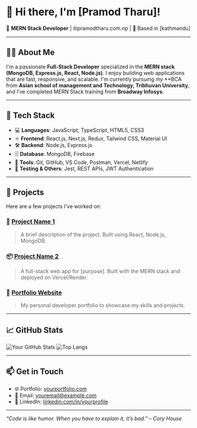 # 👋 Hi there, I'm [Pramod Tharu]!

🎯 **MERN Stack Developer** | 🌐pramodtharu.com.np | 📍 Based in [kathmandu]

---

## 🧑‍💻 About Me

I'm a passionate **Full-Stack Developer** specialized in the **MERN stack (MongoDB, Express.js, React, Node.js)**. I enjoy building web applications that are fast, responsive, and scalable. I'm currently pursuing my **BCA from **Asian school of management and Technology, Tribhuvan University**, and I’ve completed MERN Stack training from **Broadway Infosys**.

----

## 🚀 Tech Stack

- 💻 **Languages**: JavaScript, TypeScript, HTML5, CSS3
- ⚛️ **Frontend**: React.js, Next.js, Redux, Tailwind CSS, Material UI
- 🛠 **Backend**: Node.js, Express.js
- 🗄 **Database**: MongoDB, Firebase
- 🔧 **Tools**: Git, GitHub, VS Code, Postman, Vercel, Netlify
- 🧪 **Testing & Others**: Jest, REST APIs, JWT Authentication

---

## 📂 Projects

Here are a few projects I've worked on:

### 📝 [Project Name 1](https://github.com/yourusername/project1)
> A brief description of the project. Built using React, Node.js, MongoDB.

### 📦 [Project Name 2](https://github.com/yourusername/project2)
> A full-stack web app for [purpose]. Built with the MERN stack and deployed on Vercel/Render.

### 🎯 [Portfolio Website](https://yourportfolio.com)
> My personal developer portfolio to showcase my skills and projects.

---

## 📈 GitHub Stats

![Your GitHub Stats](https://github-readme-stats.vercel.app/api?username=yourusername&show_icons=true&theme=radical)
![Top Langs](https://github-readme-stats.vercel.app/api/top-langs/?username=yourusername&layout=compact&theme=radical)

---

## 📫 Get in Touch

- 🌐 Portfolio: [yourportfolio.com](https://pramodtharu.com.np)
- 📧 Email: [youremail@example.com](mailto:tharupramod406@gmail.com)
- 💼 LinkedIn: [linkedin.com/in/yourprofile](https://linkedin.com/in/yourprofile)

---

_“Code is like humor. When you have to explain it, it’s bad.” – Cory House_
